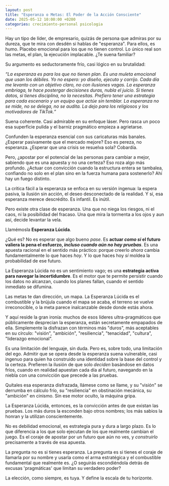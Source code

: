 ```yaml
---
layout: post
title: "Esperanza o Metas: El Poder de la Acción Consciente"
date: 2025-05-12 10:00:00 +0200
categories: crecimiento-personal psicologia
---
```


Hay un tipo de líder, de empresario, quizás de persona que admiras por su dureza, que te mira con desdén si hablas de "esperanza". Para ellos, es humo. Placebo emocional para los que no tienen control. Lo único real son las metas, el plan, la ejecución implacable. ¿Te suena familiar?

Su argumento es seductoramente frío, casi lógico en su brutalidad:

*“La esperanza es para los que no tienen plan. Es una muleta emocional que usan los débiles. Yo no espero: yo diseño, ejecuto y corrijo. Cada día me levanto con un objetivo claro, no con ilusiones vagas. La esperanza embriaga, te hace postergar decisiones duras, nubla el juicio. Si tienes datos, si tienes disciplina, no la necesitas. Prefiero tener una estrategia para cada escenario y un equipo que actúe sin temblar. La esperanza no se mide, no se delega, no se audita. La dejo para los religiosos y los motivadores de TikTok.”*

Suena coherente. Casi admirable en su enfoque láser. Pero rasca un poco esa superficie pulida y el barniz pragmático empieza a agrietarse.

Confunden la esperanza esencial con sus caricaturas más banales. ¿Esperar pasivamente que el mercado mejore? Eso es pereza, no esperanza. ¿Esperar que una crisis se resuelva sola? Cobardía.

Pero, ¿apostar por el potencial de las personas para cambiar a mejor, sabiendo que es una apuesta y no una certeza? Eso roza algo más profundo. ¿Actuar con convicción cuando la estructura entera se tambalea, confiando no solo en el plan sino en la fuerza humana para sostenerlo? Ahí hay un fuego distinto.

La crítica fácil a la esperanza se enfoca en su versión ingenua: la espera pasiva, la ilusión sin acción, el deseo desconectado de la realidad. Y sí, esa esperanza merece descrédito. Es infantil. Es inútil.

Pero existe otra clase de esperanza. Una que no niega los riesgos, ni el caos, ni la posibilidad del fracaso. Una que mira la tormenta a los ojos y aun así, decide levantar la vela.

Llamémosla **Esperanza Lúcida**.

¿Qué es? No es esperar que algo bueno *pase*. Es **actuar *como si* el futuro valiera la pena el esfuerzo, *incluso cuando aún no hay pruebas***. Es una apuesta racional en el sentido más práctico: porque creerlo *ahora* cambia fundamentalmente lo que haces *hoy*. Y lo que haces hoy *sí* moldea la probabilidad de ese futuro.

La Esperanza Lúcida no es un sentimiento vago; es una **estrategia activa para navegar la incertidumbre**. Es el motor que te permite persistir cuando los datos no alcanzan, cuando los planes fallan, cuando el sentido inmediato se difumina.

Las metas te dan dirección, un mapa. La Esperanza Lúcida es el combustible y la brújula cuando el mapa se acaba, el terreno se vuelve irreconocible, o la meta parece inalcanzable desde donde estás ahora.

Y aquí reside la gran ironía: muchos de esos líderes ultra-pragmáticos que públicamente desprecian la esperanza, están secretamente empapados de ella. Simplemente la disfrazan con términos más "duros", más aceptables en su círculo: "visión", "ambición", "resiliencia", "tenacidad", "cultura", "liderazgo emocional".

Es una limitación del lenguaje, sin duda. Pero es, sobre todo, una limitación del ego. Admitir que se opera desde la esperanza suena vulnerable, casi ingenuo para quien ha construido una identidad sobre la base del control y la certeza. Prefieren la ilusión de que solo *deciden* basándose en datos fríos, cuando en realidad apuestan cada día al futuro, navegando en la niebla con una convicción que precede a las pruebas.

Quítales esa esperanza disfrazada, llámese como se llame, y su "visión" se derrumba en cálculo frío, su "resiliencia" en obstinación mecánica, su "ambición" en cinismo. Sin ese motor oculto, la máquina gripa.

La Esperanza Lúcida, entonces, es la convicción antes de que existan las pruebas. Los más duros la esconden bajo otros nombres; los más sabios la honran y la utilizan conscientemente.

No es debilidad emocional, es estrategia pura y dura a largo plazo. Es lo que diferencia a los que solo ejecutan de los que realmente cambian el juego. Es el coraje de apostar por un futuro que aún no ves, y *construirlo* precisamente a través de esa apuesta.

La pregunta no es si tienes esperanza. La pregunta es si tienes el coraje de llamarla por su nombre y usarla como el arma estratégica y el combustible fundamental que realmente es. ¿O seguirás escondiéndola detrás de excusas 'pragmáticas' que limitan su verdadero poder?

La elección, como siempre, es tuya. Y define la escala de tu horizonte.